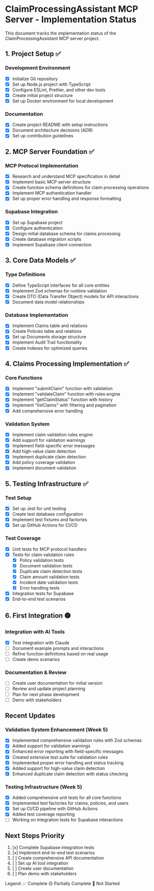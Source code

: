 # ClaimProcessingAssistant MCP Server - Implementation Status

This document tracks the implementation status of the ClaimProcessingAssistant MCP server project.

## 1. Project Setup ✅

### Development Environment
- [x] Initialize Git repository
- [x] Set up Node.js project with TypeScript
- [x] Configure ESLint, Prettier, and other dev tools
- [x] Create initial project structure
- [x] Set up Docker environment for local development

### Documentation
- [x] Create project README with setup instructions
- [x] Document architecture decisions (ADR)
- [x] Set up contribution guidelines

## 2. MCP Server Foundation ✅

### MCP Protocol Implementation
- [x] Research and understand MCP specification in detail
- [x] Implement basic MCP server structure
- [x] Create function schema definitions for claim processing operations
- [x] Implement MCP authentication handler
- [x] Set up proper error handling and response formatting

### Supabase Integration
- [x] Set up Supabase project
- [x] Configure authentication
- [x] Design initial database schema for claims processing
- [x] Create database migration scripts
- [x] Implement Supabase client connection

## 3. Core Data Models ✅

### Type Definitions
- [x] Define TypeScript interfaces for all core entities
- [x] Implement Zod schemas for runtime validation
- [x] Create DTO (Data Transfer Object) models for API interactions
- [x] Document data model relationships

### Database Implementation
- [x] Implement Claims table and relations
- [x] Create Policies table and relations
- [x] Set up Documents storage structure
- [x] Implement Audit Trail functionality
- [x] Create indexes for optimized queries

## 4. Claims Processing Implementation ✅

### Core Functions
- [x] Implement "submitClaim" function with validation
- [x] Implement "validateClaim" function with rules engine
- [x] Implement "getClaimStatus" function with history
- [x] Implement "listClaims" with filtering and pagination
- [x] Add comprehensive error handling

### Validation System
- [x] Implement claim validation rules engine
- [x] Add support for validation warnings
- [x] Implement field-specific error messages
- [x] Add high-value claim detection
- [x] Implement duplicate claim detection
- [x] Add policy coverage validation
- [x] Implement document validation

## 5. Testing Infrastructure ✅

### Test Setup
- [x] Set up Jest for unit testing
- [x] Create test database configuration
- [x] Implement test fixtures and factories
- [x] Set up GitHub Actions for CI/CD

### Test Coverage
- [x] Unit tests for MCP protocol handlers
- [x] Tests for claim validation rules
  - [x] Policy validation tests
  - [x] Document validation tests
  - [x] Duplicate claim detection tests
  - [x] Claim amount validation tests
  - [x] Incident date validation tests
  - [x] Error handling tests
- [x] Integration tests for Supabase
- [x] End-to-end test scenarios

## 6. First Integration 🟡

### Integration with AI Tools
- [x] Test integration with Claude
- [ ] Document example prompts and interactions
- [ ] Refine function definitions based on real usage
- [ ] Create demo scenarios

### Documentation & Review
- [ ] Create user documentation for initial version
- [ ] Review and update project planning
- [ ] Plan for next phase development
- [ ] Demo with stakeholders

## Recent Updates

### Validation System Enhancement (Week 5)
- [x] Implemented comprehensive validation rules with Zod schemas
- [x] Added support for validation warnings
- [x] Enhanced error reporting with field-specific messages
- [x] Created extensive test suite for validation rules
- [x] Implemented proper error handling and status tracking
- [x] Added support for high-value claim detection
- [x] Enhanced duplicate claim detection with status checking

### Testing Infrastructure (Week 5)
- [x] Added comprehensive unit tests for all core functions
- [x] Implemented test factories for claims, policies, and users
- [x] Set up CI/CD pipeline with GitHub Actions
- [x] Added test coverage reporting
- [ ] Working on integration tests for Supabase interactions

## Next Steps Priority

1. [x] Complete Supabase integration tests
2. [x] Implement end-to-end test scenarios
3. [ ] Create comprehensive API documentation
4. [ ] Set up AI tool integration
5. [ ] Create user documentation
6. [ ] Plan demo with stakeholders

Legend:
✅ Complete
🟡 Partially Complete
🔴 Not Started